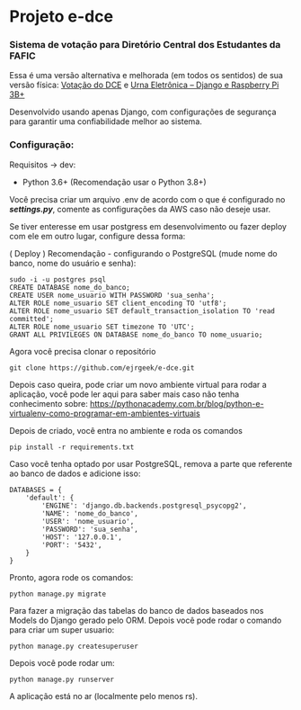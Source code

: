 # Projeto e-dce

### Sistema de votação para Diretório Central dos Estudantes da FAFIC

Essa é uma versão alternativa e melhorada (em todos os sentidos) de sua versão física: [Votação do DCE](https://fescfafic.edu.br/votacao-do-dce/)  e  [Urna Eletrônica – Django e Raspberry Pi 3B+](https://erlonbcc.wordpress.com/2020/02/02/urna-eletronica-django-e-raspberry-pi-3bplus/)

Desenvolvido usando apenas Django, com configurações de segurança para garantir uma confiabilidade melhor ao sistema.

### Configuração:

Requisitos -> dev:
* Python 3.6+ (Recomendação usar o Python 3.8+)

Você precisa criar um arquivo .env de acordo com o que é configurado no ***settings.py***, comente as configurações da AWS caso não deseje usar.

Se tiver enteresse em usar postgress em desenvolvimento ou fazer deploy com ele em outro lugar, configure dessa forma:

( Deploy ) Recomendação - configurando o PostgreSQL (mude nome do banco, nome do usuário e senha):
```
sudo -i -u postgres psql
CREATE DATABASE nome_do_banco;
CREATE USER nome_usuario WITH PASSWORD 'sua_senha';
ALTER ROLE nome_usuario SET client_encoding TO 'utf8';
ALTER ROLE nome_usuario SET default_transaction_isolation TO 'read committed';
ALTER ROLE nome_usuario SET timezone TO 'UTC';
GRANT ALL PRIVILEGES ON DATABASE nome_do_banco TO nome_usuario;
```

Agora você precisa clonar o repositório

```
git clone https://github.com/ejrgeek/e-dce.git
```

Depois caso queira, pode criar um novo ambiente virtual para rodar a aplicação, você pode ler aqui para saber mais caso não tenha conhecimento sobre: https://pythonacademy.com.br/blog/python-e-virtualenv-como-programar-em-ambientes-virtuais

Depois de criado, você entra no ambiente e roda os comandos

```
pip install -r requirements.txt
```

Caso você tenha optado por usar PostgreSQL, remova a parte que referente ao banco de dados e adicione isso:
```
DATABASES = {
    'default': {
        'ENGINE': 'django.db.backends.postgresql_psycopg2',
        'NAME': 'nome_do_banco',
        'USER': 'nome_usuario',
        'PASSWORD': 'sua_senha',
        'HOST': '127.0.0.1',
        'PORT': '5432',
    }
}
```

Pronto, agora rode os comandos:

```
python manage.py migrate
```

Para fazer a migração das tabelas do banco de dados baseados nos Models do Django gerado pelo ORM. Depois você pode rodar o comando para criar um super usuario:
```
python manage.py createsuperuser
```
Depois você pode rodar um:
```
python manage.py runserver
```

A aplicação está no ar (localmente pelo menos rs).
